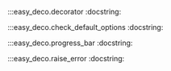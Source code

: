 :::easy_deco.decorator
    :docstring:

:::easy_deco.check_default_options
    :docstring:
    
:::easy_deco.progress_bar
    :docstring:
    
:::easy_deco.raise_error
    :docstring: